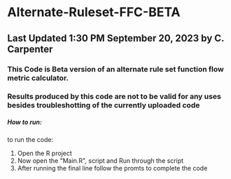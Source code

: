 # Alternate-Ruleset-FFC-BETA
## Last Updated 1:30 PM September 20, 2023 by C. Carpenter

### This Code is Beta version of an alternate rule set function flow metric calculator.
### Results produced by this code are not to be valid for any uses besides troubleshotting of the currently uploaded code

##### How to run:

to run the code:

1) Open the R project
2) Now open the "Main.R", script and Run through the script
3) After running the final line follow the promts to complete the code


